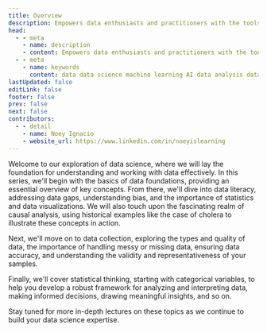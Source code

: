 ```yaml
---
title: Overview
description: Empowers data enthusiasts and practitioners with the tools and knowledge to unlock the potential of data.
head:
  - - meta
    - name: description
    - content: Empowers data enthusiasts and practitioners with the tools and knowledge to unlock the potential of data.
  - - meta
    - name: keywords
      content: data data science machine learning AI data analysis data-driven data enthusiasts data practitioners
lastUpdated: false
editLink: false
footer: false
prev: false
next: false
contributors:
  - - detail
    - name: Noey Ignacio
    - website_url: https://www.linkedin.com/in/noeyislearning
---
```


<ImageCard 
  img_url="https://i.imgur.com/TGpRFoP.png" 
/>

Welcome to our exploration of data science, where we will lay the foundation for understanding and working with data effectively. In this series, we'll begin with the basics of data foundations, providing an essential overview of key concepts. From there, we'll dive into data literacy, addressing data gaps, understanding bias, and the importance of statistics and data visualizations. We will also touch upon the fascinating realm of causal analysis, using historical examples like the case of cholera to illustrate these concepts in action.

Next, we'll move on to data collection, exploring the types and quality of data, the importance of handling messy or missing data, ensuring data accuracy, and understanding the validity and representativeness of your samples.

Finally, we'll cover statistical thinking, starting with categorical variables, to help you develop a robust framework for analyzing and interpreting data, making informed decisions, drawing meaningful insights, and so on.

Stay tuned for more in-depth lectures on these topics as we continue to build your data science expertise.
